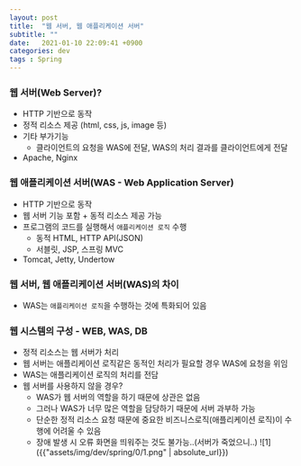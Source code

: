 ```yaml
---
layout: post
title:  "웹 서버, 웹 애플리케이션 서버"
subtitle: ""
date:   2021-01-10 22:09:41 +0900
categories: dev
tags : Spring
---
```



### 웹 서버(Web Server)?
- HTTP 기반으로 동작
- 정적 리소스 제공 (html, css, js, image 등)
- 기타 부가기능
  - 클라이언트의 요청을 WAS에 전달, WAS의 처리 결과를 클라이언트에게 전달
- Apache, Nginx

### 웹 애플리케이션 서버(WAS - Web Application Server)
- HTTP 기반으로 동작
- 웹 서버 기능 포함 + 동적 리소스 제공 가능
- 프로그램의 코드를 실행해서 `애플리케이션 로직` 수행
  - 동적 HTML, HTTP API(JSON)
  - 서블릿, JSP, 스프링 MVC
- Tomcat, Jetty, Undertow


### 웹 서버, 웹 애플리케이션 서버(WAS)의 차이
- WAS는 `애플리케이션 로직`을 수행하는 것에 특화되어 있음


### 웹 시스템의 구성 - WEB, WAS, DB
- 정적 리소스는 웹 서버가 처리
- 웹 서버는 애플리케이션 로직같은 동적인 처리가 필요할 경우 WAS에 요청을 위임
- WAS는 애플리케이션 로직의 처리를 전담
- 웹 서버를 사용하지 않을 경우?
  - WAS가 웹 서버의 역할을 하기 때문에 상관은 없음
  - 그러나 WAS가 너무 많은 역할을 담당하기 때문에 서버 과부하 가능
  - 단순한 정적 리소스 요청 때문에 중요한 비즈니스로직(애플리케이션 로직)이 수행에 어려울 수 있음
  - 장애 발생 시 오류 화면을 띄워주는 것도 불가능..(서버가 죽었으니..)
![1]({{"assets/img/dev/spring/0/1.png" | absolute_url}})

